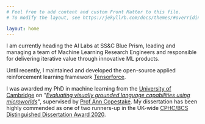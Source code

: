 ```yaml
---
# Feel free to add content and custom Front Matter to this file.
# To modify the layout, see https://jekyllrb.com/docs/themes/#overriding-theme-defaults

layout: home
---
```



I am currently heading the AI Labs at SS&C Blue Prism, leading and managing a team of Machine Learning Research Engineers and responsible for delivering iterative value through innovative ML products.

Until recently, I maintained and developed the open-source applied reinforcement learning framework [Tensorforce](https://github.com/tensorforce/tensorforce).

I was awarded my PhD in machine learning from the [University of Cambridge](https://www.cl.cam.ac.uk/) on *"[Evaluating visually grounded language capabilities using microworlds](https://www.cl.cam.ac.uk/techreports/UCAM-CL-TR-942.html)"*, supervised by [Prof Ann Copestake](https://www.cl.cam.ac.uk/~aac10/). My dissertation has been highly commended as one of two runners-up in the UK-wide [CPHC/BCS Distinguished Dissertation Award 2020](https://www.bcs.org/more/about-us/press-office/press-releases/winner-of-the-cphcbcs-distinguished-dissertation-award-announced/).
